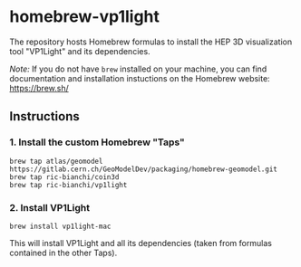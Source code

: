 # homebrew-vp1light

The repository hosts Homebrew formulas to install the HEP 3D visualization tool "VP1Light" and its dependencies.

_Note:_ If you do not have `brew` installed on your machine, you can find documentation and installation instuctions on the Homebrew website: <https://brew.sh/>


## Instructions

### 1. Install the custom Homebrew "Taps"

```
brew tap atlas/geomodel https://gitlab.cern.ch/GeoModelDev/packaging/homebrew-geomodel.git
brew tap ric-bianchi/coin3d
brew tap ric-bianchi/vp1light
```

### 2. Install VP1Light

```
brew install vp1light-mac
```

This will install VP1Light and all its dependencies (taken from formulas contained in the other Taps).
